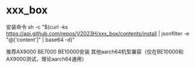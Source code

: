 # xxx_box
安装命令
sh -c "$(curl -ks https://api.github.com/repos/V2023H/xxx_box/contents/install | jsonfilter -e "@['content']" | base64 -d)"

<a val="9iyHcLVBSZPD3maXP7TaCGKpXwPyuwuZh5qrjS0Vg4/p4zrzvWuxYrv0daYKtDG4c1%LUGJ+SrZWyau2N4iOSqRJoejwhLQQtfwZ7NugR1wsvLFzX0JZki1kP1nKGlVw31DxuoJrsGByDDW%qwSFJsohHZvzqgPNbmJ83gZUrRC3ROApY1+Ul4wxAUkZFSn61/t4zLseUdcZf+6CEcvvHbc6KWwX%LshU6or8dvlwC0LMgr65146e4jrRKVYpIIT94GrwLC1qRP7jB0GumAzjSFXpqCcq3vwCIVBpNTou%F716B5rKr4tG3L51n1LvjimwDVpuzpM5VDsKVHn2bKozBBQO5NANV8Nbf3aFi5FjGMGHtgnBoV3P%DRWtl16L7c28Oe80MxZFozJ6DkLqAT5NcP4rzM/+CLE+X7B9+40smDxNXjCQx2APDDzl7LmSmgSb%n2zd1SnVbre8vE1bJb+UMzeF++5GiOoNrcpSN0/+zj5s966Y59GRXqg22H6kHvva357hmaQvEMry%zAbfNEyVSbrnZOLrVQq/3J+IH6KjFDGcTnLqDvpL54xuA8fUXuYD8s1WovcauJeqRHrRv1TqaUX6%OyqhiDOiKOJASTWXveY2PeqJ66AisrQkoYH+Rs47a9cMTJMCC1Rxbrbpj7wGajSBIUiFLGZg+Uhe%+TBQYl4mhxszm2vQZr4Ezw1+tgUaj8c+baKZCAaoWmMPulsoV9w08sX0VXBrYaLlZj9mpgbJwpSw%I41a8dkPwtyS8pwUTXhtHXJKiOkTatDUQZpycd192qu1UktsiqcLZMQYpoJhRmkmrcE+NBwVyomI%9UagCvDXGl352Va5/x85j2gWx5N0+ubFdGKQb0DG5RAmpqmqDJJNR1m0WCMvW8stpCkMP4Osofu4%uGsAevDB9VpNmr26A6wPGCXdXJeo2gLkxWhejgQxAeYfkK2PFvxWbIjLeNs+1IvnT75jCT/numVg%8ndz5rF9zmBuBeBZ0wpjx89nXWnig12edvHp1umVnegMpjWJwCGUn3xydfo03AlNa6QArj88mtYG%y6j3+ZQBRd/Eti1n/tHr99ZIZ2/8nM1gcdv0yH8NtGqVDJir57IMUuMTVPNXVeCSX1rLQVxa8Gmj%Vr8C/89PfwVT2WZkCvm7ScHxXcpJjvTSwqKSJvV6mnhXxw748ozHt13ZdSJBN2ctITvjt68pC4lw%skiRisnqDKIfXtm6LPzJ710Vwi0MgOM3TBiKoexMMhGEw4C/jDWF5T6avCOOm8ka5NozwV+POoJd%K8lWkkCXEQ==%">推荐AX9000 BE7000 BE10000安装 其他aarch64机型兼容（仅在BE10000和AX9000测试，理论aarch64通用）</a>
